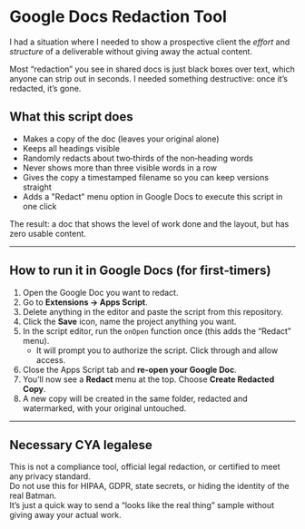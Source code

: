 # Google Docs Redaction Tool

I had a situation where I needed to show a prospective client the *effort* and *structure* of a deliverable without giving away the actual content.

Most “redaction” you see in shared docs is just black boxes over text, which anyone can strip out in seconds. I needed something destructive: once it’s redacted, it’s gone.

## What this script does
- Makes a copy of the doc (leaves your original alone)
- Keeps all headings visible
- Randomly redacts about two‑thirds of the non‑heading words
- Never shows more than three visible words in a row
- Gives the copy a timestamped filename so you can keep versions straight
- Adds a "Redact" menu option in Google Docs to execute this script in one click

The result: a doc that shows the level of work done and the layout, but has zero usable content.

---

## How to run it in Google Docs (for first‑timers)
1. Open the Google Doc you want to redact.  
2. Go to **Extensions → Apps Script**.  
3. Delete anything in the editor and paste the script from this repository.  
4. Click the **Save** icon, name the project anything you want.  
5. In the script editor, run the `onOpen` function once (this adds the “Redact” menu).  
   - It will prompt you to authorize the script. Click through and allow access.  
6. Close the Apps Script tab and **re‑open your Google Doc**.  
7. You’ll now see a **Redact** menu at the top. Choose **Create Redacted Copy**.  
8. A new copy will be created in the same folder, redacted and watermarked, with your original untouched.

---

## Necessary CYA legalese
This is not a compliance tool, official legal redaction, or certified to meet any privacy standard.  
Do not use this for HIPAA, GDPR, state secrets, or hiding the identity of the real Batman.  
It’s just a quick way to send a “looks like the real thing” sample without giving away your actual work.

